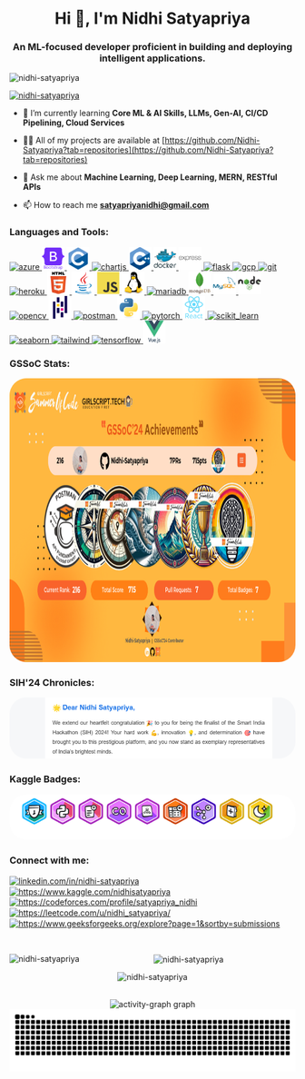
<h1 align="center">Hi 👋, I'm Nidhi Satyapriya</h1>
<h3 align="center">An ML-focused developer proficient in building and deploying intelligent applications.</h3>

<p align="centre"> <img src="https://komarev.com/ghpvc/?username=nidhi-satyapriya&label=Profile%20views&color=0e75b6&style=flat" alt="nidhi-satyapriya" /> </p>

<p align="centre"> <a href="https://github.com/ryo-ma/github-profile-trophy"><img src="https://github-profile-trophy.vercel.app/?username=nidhi-satyapriya" alt="nidhi-satyapriya" /></a> </p>

- 🌱 I’m currently learning **Core ML & AI Skills, LLMs, Gen-AI, CI/CD Pipelining, Cloud Services**

- 👨‍💻 All of my projects are available at [https://github.com/Nidhi-Satyapriya?tab=repositories](https://github.com/Nidhi-Satyapriya?tab=repositories)

- 💬 Ask me about **Machine Learning, Deep Learning, MERN, RESTful APIs**

- 📫 How to reach me **satyapriyanidhi@gmail.com**

<h3 align="centre">Languages and Tools:</h3>
<p align="left"> <a href="https://azure.microsoft.com/en-in/" target="_blank" rel="noreferrer"> <img src="https://www.vectorlogo.zone/logos/microsoft_azure/microsoft_azure-icon.svg" alt="azure" width="40" height="40"/> </a> <a href="https://getbootstrap.com" target="_blank" rel="noreferrer"> <img src="https://raw.githubusercontent.com/devicons/devicon/master/icons/bootstrap/bootstrap-plain-wordmark.svg" alt="bootstrap" width="40" height="40"/> </a> <a href="https://www.cprogramming.com/" target="_blank" rel="noreferrer"> <img src="https://raw.githubusercontent.com/devicons/devicon/master/icons/c/c-original.svg" alt="c" width="40" height="40"/> </a> <a href="https://www.chartjs.org" target="_blank" rel="noreferrer"> <img src="https://www.chartjs.org/media/logo-title.svg" alt="chartjs" width="40" height="40"/> </a> <a href="https://www.w3schools.com/cpp/" target="_blank" rel="noreferrer"> <img src="https://raw.githubusercontent.com/devicons/devicon/master/icons/cplusplus/cplusplus-original.svg" alt="cplusplus" width="40" height="40"/> </a> <a href="https://www.docker.com/" target="_blank" rel="noreferrer"> <img src="https://raw.githubusercontent.com/devicons/devicon/master/icons/docker/docker-original-wordmark.svg" alt="docker" width="40" height="40"/> </a> <a href="https://expressjs.com" target="_blank" rel="noreferrer"> <img src="https://raw.githubusercontent.com/devicons/devicon/master/icons/express/express-original-wordmark.svg" alt="express" width="40" height="40"/> </a> <a href="https://flask.palletsprojects.com/" target="_blank" rel="noreferrer"> <img src="https://www.vectorlogo.zone/logos/pocoo_flask/pocoo_flask-icon.svg" alt="flask" width="40" height="40"/> </a> <a href="https://cloud.google.com" target="_blank" rel="noreferrer"> <img src="https://www.vectorlogo.zone/logos/google_cloud/google_cloud-icon.svg" alt="gcp" width="40" height="40"/> </a> <a href="https://git-scm.com/" target="_blank" rel="noreferrer"> <img src="https://www.vectorlogo.zone/logos/git-scm/git-scm-icon.svg" alt="git" width="40" height="40"/> </a> <a href="https://heroku.com" target="_blank" rel="noreferrer"> <img src="https://www.vectorlogo.zone/logos/heroku/heroku-icon.svg" alt="heroku" width="40" height="40"/> </a> <a href="https://www.w3.org/html/" target="_blank" rel="noreferrer"> <img src="https://raw.githubusercontent.com/devicons/devicon/master/icons/html5/html5-original-wordmark.svg" alt="html5" width="40" height="40"/> </a> <a href="https://www.java.com" target="_blank" rel="noreferrer"> <img src="https://raw.githubusercontent.com/devicons/devicon/master/icons/java/java-original.svg" alt="java" width="40" height="40"/> </a> <a href="https://developer.mozilla.org/en-US/docs/Web/JavaScript" target="_blank" rel="noreferrer"> <img src="https://raw.githubusercontent.com/devicons/devicon/master/icons/javascript/javascript-original.svg" alt="javascript" width="40" height="40"/> </a> <a href="https://www.linux.org/" target="_blank" rel="noreferrer"> <img src="https://raw.githubusercontent.com/devicons/devicon/master/icons/linux/linux-original.svg" alt="linux" width="40" height="40"/> </a> <a href="https://mariadb.org/" target="_blank" rel="noreferrer"> <img src="https://www.vectorlogo.zone/logos/mariadb/mariadb-icon.svg" alt="mariadb" width="40" height="40"/> </a> <a href="https://www.mongodb.com/" target="_blank" rel="noreferrer"> <img src="https://raw.githubusercontent.com/devicons/devicon/master/icons/mongodb/mongodb-original-wordmark.svg" alt="mongodb" width="40" height="40"/> </a> <a href="https://www.mysql.com/" target="_blank" rel="noreferrer"> <img src="https://raw.githubusercontent.com/devicons/devicon/master/icons/mysql/mysql-original-wordmark.svg" alt="mysql" width="40" height="40"/> </a> <a href="https://nodejs.org" target="_blank" rel="noreferrer"> <img src="https://raw.githubusercontent.com/devicons/devicon/master/icons/nodejs/nodejs-original-wordmark.svg" alt="nodejs" width="40" height="40"/> </a> <a href="https://opencv.org/" target="_blank" rel="noreferrer"> <img src="https://www.vectorlogo.zone/logos/opencv/opencv-icon.svg" alt="opencv" width="40" height="40"/> </a> <a href="https://pandas.pydata.org/" target="_blank" rel="noreferrer"> <img src="https://raw.githubusercontent.com/devicons/devicon/2ae2a900d2f041da66e950e4d48052658d850630/icons/pandas/pandas-original.svg" alt="pandas" width="40" height="40"/> </a> <a href="https://postman.com" target="_blank" rel="noreferrer"> <img src="https://www.vectorlogo.zone/logos/getpostman/getpostman-icon.svg" alt="postman" width="40" height="40"/> </a> <a href="https://www.python.org" target="_blank" rel="noreferrer"> <img src="https://raw.githubusercontent.com/devicons/devicon/master/icons/python/python-original.svg" alt="python" width="40" height="40"/> </a> <a href="https://pytorch.org/" target="_blank" rel="noreferrer"> <img src="https://www.vectorlogo.zone/logos/pytorch/pytorch-icon.svg" alt="pytorch" width="40" height="40"/> </a> <a href="https://reactjs.org/" target="_blank" rel="noreferrer"> <img src="https://raw.githubusercontent.com/devicons/devicon/master/icons/react/react-original-wordmark.svg" alt="react" width="40" height="40"/> </a> <a href="https://scikit-learn.org/" target="_blank" rel="noreferrer"> <img src="https://upload.wikimedia.org/wikipedia/commons/0/05/Scikit_learn_logo_small.svg" alt="scikit_learn" width="40" height="40"/> </a> <a href="https://seaborn.pydata.org/" target="_blank" rel="noreferrer"> <img src="https://seaborn.pydata.org/_images/logo-mark-lightbg.svg" alt="seaborn" width="40" height="40"/> </a> <a href="https://tailwindcss.com/" target="_blank" rel="noreferrer"> <img src="https://www.vectorlogo.zone/logos/tailwindcss/tailwindcss-icon.svg" alt="tailwind" width="40" height="40"/> </a> <a href="https://www.tensorflow.org" target="_blank" rel="noreferrer"> <img src="https://www.vectorlogo.zone/logos/tensorflow/tensorflow-icon.svg" alt="tensorflow" width="40" height="40"/> </a> <a href="https://vuejs.org/" target="_blank" rel="noreferrer"> <img src="https://raw.githubusercontent.com/devicons/devicon/master/icons/vuejs/vuejs-original-wordmark.svg" alt="vuejs" width="40" height="40"/> </a> </p>

<h3 align="centre">GSSoC Stats:</h3>
<img src="GSSoC24_Stats.png" alt="GSSoC Stats" width="1000" height="500" style="border-radius: 30px;">

<h3 align="centre">SIH'24 Chronicles:</h3>
<img src="Screenshot 2025-02-09 123847.png" alt="SIH Chronicles" width="1000" style="border-radius: 30px;">

<h3 align="centre">Kaggle Badges:</h3>
<img src="Screenshot 2025-02-09 124040.png" alt="GSSoC Stats" width="1000" style="border-radius: 30px;">

<h3 align="centre">Connect with me:</h3>
<p align="left">
<a href="https://linkedin.com/in/linkedin.com/in/nidhi-satyapriya" target="blank"><img align="center" src="https://raw.githubusercontent.com/rahuldkjain/github-profile-readme-generator/master/src/images/icons/Social/linked-in-alt.svg" alt="linkedin.com/in/nidhi-satyapriya" height="30" width="40" /></a>
<a href="https://kaggle.com/https://www.kaggle.com/nidhisatyapriya" target="blank"><img align="center" src="https://raw.githubusercontent.com/rahuldkjain/github-profile-readme-generator/master/src/images/icons/Social/kaggle.svg" alt="https://www.kaggle.com/nidhisatyapriya" height="30" width="40" /></a>
<a href="https://codeforces.com/profile/https://codeforces.com/profile/satyapriya_nidhi" target="blank"><img align="center" src="https://raw.githubusercontent.com/rahuldkjain/github-profile-readme-generator/master/src/images/icons/Social/codeforces.svg" alt="https://codeforces.com/profile/satyapriya_nidhi" height="30" width="40" /></a>
<a href="https://www.leetcode.com/https://leetcode.com/u/nidhi_satyapriya/" target="blank"><img align="center" src="https://raw.githubusercontent.com/rahuldkjain/github-profile-readme-generator/master/src/images/icons/Social/leet-code.svg" alt="https://leetcode.com/u/nidhi_satyapriya/" height="30" width="40" /></a>
<a href="https://auth.geeksforgeeks.org/user/https://www.geeksforgeeks.org/explore?page=1&sortby=submissions" target="blank"><img align="center" src="https://raw.githubusercontent.com/rahuldkjain/github-profile-readme-generator/master/src/images/icons/Social/geeks-for-geeks.svg" alt="https://www.geeksforgeeks.org/explore?page=1&sortby=submissions" height="30" width="40" /></a>
</p>
</br>
<div align="center">
<p><img align="left" src="https://github-readme-stats.vercel.app/api/top-langs?username=nidhi-satyapriya&show_icons=true&locale=en&layout=compact" alt="nidhi-satyapriya" /></p>
<p>&nbsp;<img align="center" src="https://github-readme-stats.vercel.app/api?username=nidhi-satyapriya&show_icons=true&locale=en" alt="nidhi-satyapriya" /></p>
<p><img align="centre" src="https://github-readme-streak-stats.herokuapp.com/?user=nidhi-satyapriya&" alt="nidhi-satyapriya" /></p>
</br>
<img src="https://github-readme-activity-graph.vercel.app/graph?username=Nidhi-Satyapriya&radius=16&theme=react&area=true&order=5" height="300" alt="activity-graph graph"  />
  </br>
  <div>
  <img align="centre" alt="GIF" src="https://github.com/siddiq0611/git_repo/blob/main/grid_snake.svg"/>
</div>
</div>


